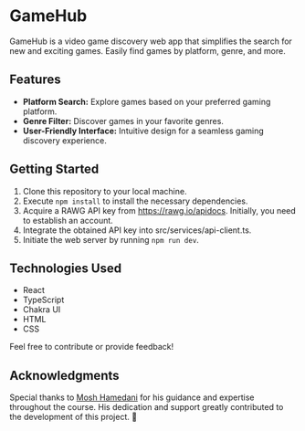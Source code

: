 # GameHub

GameHub is a video game discovery web app that simplifies the search for new and exciting games. Easily find games by platform, genre, and more.

## Features

- **Platform Search:** Explore games based on your preferred gaming platform.
- **Genre Filter:** Discover games in your favorite genres.
- **User-Friendly Interface:** Intuitive design for a seamless gaming discovery experience.

## Getting Started

1. Clone this repository to your local machine.
2. Execute `npm install` to install the necessary dependencies.
3. Acquire a RAWG API key from https://rawg.io/apidocs. Initially, you need to establish an account.
4. Integrate the obtained API key into src/services/api-client.ts.
5. Initiate the web server by running `npm run dev`.

## Technologies Used

- React
- TypeScript
- Chakra UI
- HTML
- CSS

Feel free to contribute or provide feedback!

## Acknowledgments

Special thanks to [Mosh Hamedani](https://github.com/mosh-hamedani) for his guidance and expertise throughout the course. His dedication and support greatly contributed to the development of this project. 🙏
